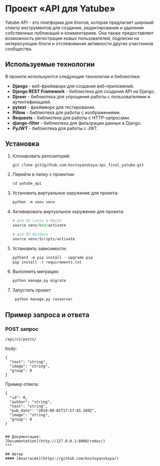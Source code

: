 # Проект «API для Yatube»
Yatube API - это  платформа для блогов, которая предлагает широкий спектр инструментов для создания, редактирования и удаления собственных публикаций и комментариев. Она также предоставляет возможность регистрации новых пользователей, подписки на интересующие блоги и отслеживания активности других участников сообщества.

## Используемые технологии

В проекте используются следующие технологии и библиотеки:

- **Django** - веб-фреймворк для создания веб-приложений.
- **Django REST Framework** - библиотека для создания API на Django.
- **Djoser** - библиотека для упрощения работы с пользователями и аутентификацией.
- **pytest** - фреймворк для тестирования.
- **Pillow** - библиотека для работы с изображениями.
- **Requests** - библиотека для работы с HTTP-запросами.
- **django-filter** - библиотека для фильтрации данных в Django.
- **PyJWT** - библиотека для работы с JWT.

## Установка

1. Клонировать репозиторий:

    ```python
    git clone git@github.com:kostoyanskaya/api_final_yatube.git
    ```

2. Перейти в папку с проектом:

    ```python
    cd yatube_api
    ```

3. Установить виртуальное окружение для проекта:

    ```python
    python -m venv venv
    ```

4. Активировать виртуальное окружение для проекта:

    ```python
    # для OS Lunix и MacOS
    source venv/bin/activate

    # для OS Windows
    source venv/Scripts/activate
    ```


5. Установить зависимости:

    ```python
    python3 -m pip install --upgrade pip
    pip install -r requirements.txt
    ```

6. Выполнить миграции:

    ```python
    python manage.py migrate
    ```

7. Запустить проект:
   ```python
    python manage.py runserver
    ```

## Пример запроса и ответа

### POST запрос
`/api/v1/posts/`

body:
```
{
  "text": "string",
  "image": "string",
  "group": 0
}
```

Пример ответа:

```
{
  "id": 0,
  "author": "string",
  "text": "string",
  "pub_date": "2024-09-01T17:57:45.389Z",
  "image": "string",
  "group": 0
}


## Документация:
[Documentation](http://127.0.0.1:8000/redoc/)
***

## Автор
#### [Анастасия](https://github.com/kostoyanskaya/)